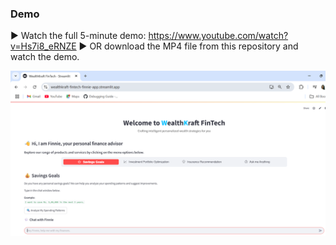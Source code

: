 ### Demo
▶️ Watch the full 5-minute demo: https://www.youtube.com/watch?v=Hs7i8_eRNZE 
▶️ OR download the MP4 file from this repository and watch the demo.

![Demo Slide](slide_30.png)
